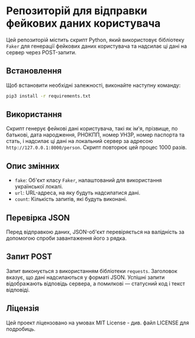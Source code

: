 # Репозиторій для відправки фейкових даних користувача

Цей репозиторій містить скрипт Python, який використовує бібліотеку `Faker` для генерації фейкових даних користувача та надсилає ці дані на сервер через POST-запити.

## Встановлення

Щоб встановити необхідні залежності, виконайте наступну команду:

```bash
pip3 install -r requirements.txt
```

## Використання

Скрипт генерує фейкові дані користувача, такі як ім'я, прізвище, по батькові, дата народження, РНОКПП, номер УНЗР, номер паспорта та стать, і надсилає ці дані на локальний сервер за адресою `http://127.0.0.1:8000/person`. Скрипт повторює цей процес 1000 разів.



## Опис змінних

- `fake`: Об'єкт класу `Faker`, налаштований для використання української локалі.
- `url`: URL-адреса, на яку будуть надсилатися дані.
- `count`: Кількість запитів, які будуть виконані.

## Перевірка JSON

Перед відправкою даних, JSON-об'єкт перевіряється на валідність за допомогою спроби завантаження його з рядка.

## Запит POST

Запит виконується з використанням бібліотеки `requests`. Заголовок вказує, що дані надсилаються у форматі JSON. Успішні запити відображають відповідь сервера, а помилкові — статусний код і текст відповіді.

## Ліцензія

Цей проект ліцензовано на умовах MIT License - див. файл LICENSE для подробиць.